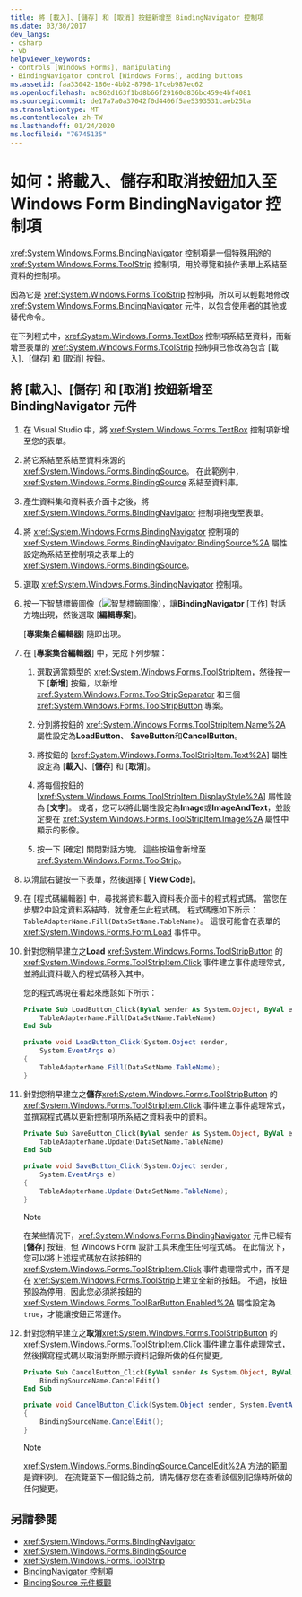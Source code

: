 ```yaml
---
title: 將 [載入]、[儲存] 和 [取消] 按鈕新增至 BindingNavigator 控制項
ms.date: 03/30/2017
dev_langs:
- csharp
- vb
helpviewer_keywords:
- controls [Windows Forms], manipulating
- BindingNavigator control [Windows Forms], adding buttons
ms.assetid: faa33042-186e-4bb2-8798-17ceb987ec62
ms.openlocfilehash: ac862d163f1bd8b66f29160d836bc459e4bf4081
ms.sourcegitcommit: de17a7a0a37042f0d4406f5ae5393531caeb25ba
ms.translationtype: MT
ms.contentlocale: zh-TW
ms.lasthandoff: 01/24/2020
ms.locfileid: "76745135"
---
```

# <a name="how-to-add-load-save-and-cancel-buttons-to-the-windows-forms-bindingnavigator-control"></a>如何：將載入、儲存和取消按鈕加入至 Windows Form BindingNavigator 控制項

<xref:System.Windows.Forms.BindingNavigator> 控制項是一個特殊用途的 <xref:System.Windows.Forms.ToolStrip> 控制項，用於導覽和操作表單上系結至資料的控制項。

因為它是 <xref:System.Windows.Forms.ToolStrip> 控制項，所以可以輕鬆地修改 <xref:System.Windows.Forms.BindingNavigator> 元件，以包含使用者的其他或替代命令。

在下列程式中，<xref:System.Windows.Forms.TextBox> 控制項系結至資料，而新增至表單的 <xref:System.Windows.Forms.ToolStrip> 控制項已修改為包含 [載入]、[儲存] 和 [取消] 按鈕。

## <a name="add-load-save-and-cancel-buttons-to-the-bindingnavigator-component"></a>將 [載入]、[儲存] 和 [取消] 按鈕新增至 BindingNavigator 元件

1. 在 Visual Studio 中，將 <xref:System.Windows.Forms.TextBox> 控制項新增至您的表單。

2. 將它系結至系結至資料來源的 <xref:System.Windows.Forms.BindingSource>。 在此範例中，<xref:System.Windows.Forms.BindingSource> 系結至資料庫。

3. 產生資料集和資料表介面卡之後，將 <xref:System.Windows.Forms.BindingNavigator> 控制項拖曳至表單。

4. 將 <xref:System.Windows.Forms.BindingNavigator> 控制項的 <xref:System.Windows.Forms.BindingNavigator.BindingSource%2A> 屬性設定為系結至控制項之表單上的 <xref:System.Windows.Forms.BindingSource>。

5. 選取 <xref:System.Windows.Forms.BindingNavigator> 控制項。

6. 按一下智慧標籤圖像（![智慧標籤](./media/vs-winformsmttagglyph.gif "VS_WinFormSmtTagGlyph")圖像），讓**BindingNavigator** [工作] 對話方塊出現，然後選取 [**編輯專案**]。

     [**專案集合編輯器**] 隨即出現。

7. 在 [**專案集合編輯器**] 中，完成下列步驟：

    1. 選取適當類型的 <xref:System.Windows.Forms.ToolStripItem>，然後按一下 [**新增**] 按鈕，以新增 <xref:System.Windows.Forms.ToolStripSeparator> 和三個 <xref:System.Windows.Forms.ToolStripButton> 專案。

    2. 分別將按鈕的 <xref:System.Windows.Forms.ToolStripItem.Name%2A> 屬性設定為**LoadButton**、 **SaveButton**和**CancelButton**。

    3. 將按鈕的 [<xref:System.Windows.Forms.ToolStripItem.Text%2A>] 屬性設定為 [**載入**]、[**儲存**] 和 [**取消**]。

    4. 將每個按鈕的 [<xref:System.Windows.Forms.ToolStripItem.DisplayStyle%2A>] 屬性設為 [**文字**]。 或者，您可以將此屬性設定為**Image**或**ImageAndText**，並設定要在 <xref:System.Windows.Forms.ToolStripItem.Image%2A> 屬性中顯示的影像。

    5. 按一下 [確定] 關閉對話方塊。 這些按鈕會新增至 <xref:System.Windows.Forms.ToolStrip>。

8. 以滑鼠右鍵按一下表單，然後選擇 [ **View Code**]。

9. 在 [程式碼編輯器] 中，尋找將資料載入資料表介面卡的程式程式碼。 當您在步驟2中設定資料系結時，就會產生此程式碼。 程式碼應如下所示： `TableAdapterName.Fill(DataSetName.TableName)`。 這很可能會在表單的 <xref:System.Windows.Forms.Form.Load> 事件中。

10. 針對您稍早建立之**Load** <xref:System.Windows.Forms.ToolStripButton> 的 <xref:System.Windows.Forms.ToolStripItem.Click> 事件建立事件處理常式，並將此資料載入的程式碼移入其中。

     您的程式碼現在看起來應該如下所示：

    ```vb
    Private Sub LoadButton_Click(ByVal sender As System.Object, ByVal e As System.EventArgs) Handles LoadButton.Click
        TableAdapterName.Fill(DataSetName.TableName)
    End Sub
    ```

    ```csharp
    private void LoadButton_Click(System.Object sender,
        System.EventArgs e)
    {
        TableAdapterName.Fill(DataSetName.TableName);
    }
    ```

11. 針對您稍早建立之**儲存**<xref:System.Windows.Forms.ToolStripButton> 的 <xref:System.Windows.Forms.ToolStripItem.Click> 事件建立事件處理常式，並撰寫程式碼以更新控制項所系結之資料表中的資料。

    ```vb
    Private Sub SaveButton_Click(ByVal sender As System.Object, ByVal e As System.EventArgs) Handles SaveButton.Click
        TableAdapterName.Update(DataSetName.TableName)
    End Sub
    ```

    ```csharp
    private void SaveButton_Click(System.Object sender,
        System.EventArgs e)
    {
        TableAdapterName.Update(DataSetName.TableName);
    }
    ```

    > [!NOTE]
    > 在某些情況下，<xref:System.Windows.Forms.BindingNavigator> 元件已經有 [**儲存**] 按鈕，但 Windows Form 設計工具未產生任何程式碼。 在此情況下，您可以將上述程式碼放在該按鈕的 <xref:System.Windows.Forms.ToolStripItem.Click> 事件處理常式中，而不是在 <xref:System.Windows.Forms.ToolStrip>上建立全新的按鈕。 不過，按鈕預設為停用，因此您必須將按鈕的 <xref:System.Windows.Forms.ToolBarButton.Enabled%2A> 屬性設定為 `true`，才能讓按鈕正常運作。

12. 針對您稍早建立之**取消**<xref:System.Windows.Forms.ToolStripButton> 的 <xref:System.Windows.Forms.ToolStripItem.Click> 事件建立事件處理常式，然後撰寫程式碼以取消對所顯示資料記錄所做的任何變更。

    ```vb
    Private Sub CancelButton_Click(ByVal sender As System.Object, ByVal e As System.EventArgs) Handles CancelButton.Click
        BindingSourceName.CancelEdit()
    End Sub
    ```

    ```csharp
    private void CancelButton_Click(System.Object sender, System.EventArgs e)
    {
        BindingSourceName.CancelEdit();
    }
    ```

    > [!NOTE]
    > <xref:System.Windows.Forms.BindingSource.CancelEdit%2A> 方法的範圍是資料列。 在流覽至下一個記錄之前，請先儲存您在查看該個別記錄時所做的任何變更。

## <a name="see-also"></a>另請參閱

- <xref:System.Windows.Forms.BindingNavigator>
- <xref:System.Windows.Forms.BindingSource>
- <xref:System.Windows.Forms.ToolStrip>
- [BindingNavigator 控制項](bindingnavigator-control-windows-forms.md)
- [BindingSource 元件概觀](bindingsource-component-overview.md)
